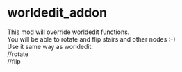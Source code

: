 # worldedit_addon  


This mod will override worldedit functions.  
You will be able to rotate and flip stairs and other nodes :-)  
Use it same way as worldedit:  
//rotate <axis> <angle>  
//flip <axis>
